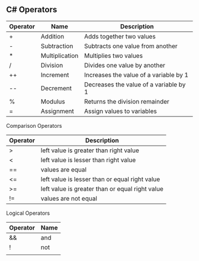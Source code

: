 ## C# Operators

| Operator | Name           | Description                            |
| -------- | -------------- | -------------------------------------- |
| +        | Addition       | Adds together two values               |
| -        | Subtraction    | Subtracts one value from another       |
| \*       | Multiplication | Multiplies two values                  |
| /        | Division       | Divides one value by another           |
| ++       | Increment      | Increases the value of a variable by 1 |
| --       | Decrement      | Decreases the value of a variable by 1 |
| %        | Modulus        | Returns the division remainder         |
| =        | Assignment     | Assign values to variables             |

Comparison Operators

| Operator | Description                                     |
| -------- | ----------------------------------------------- |
| >        | left value is greater than right value          |
| <        | left value is lesser than right value           |
| ==       | values are equal                                |
| <=       | left value is lesser than or equal right value  |
| >=       | left value is greater than or equal right value |
| !=       | values are not equal                            |

Logical Operators

| Operator | Name |
| -------- | ---- |
| &&       | and  |
| !        | not  |
| ||       | or   |
